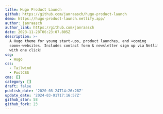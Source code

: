 ```yaml
---
title: Hugo Product Launch
github: https://github.com/janraasch/hugo-product-launch
demo: https://hugo-product-launch.netlify.app/
author: janraasch
author_link: https://github.com/janraasch
date: 2023-11-28T06:23:07.805Z
description: >-
  A Hugo theme for young start-ups, product launches, and »coming
  soon«-websites. Includes contact form & newsletter sign up via Netlify. Deploy
  with one click!
ssg:
  - Hugo
css:
  - Tailwind
  - PostCSS
cms: []
category: []
draft: false
publish_date: '2020-08-24T14:26:28Z'
update_date: '2024-03-01T17:16:57Z'
github_star: 58
github_fork: 23
---
```

